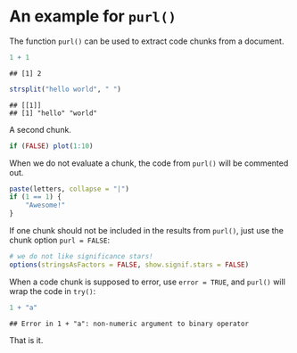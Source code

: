 # An example for `purl()`

The function `purl()` can be used to extract code chunks from a document.


``` r
1 + 1
```

```
## [1] 2
```

``` r
strsplit("hello world", " ")
```

```
## [[1]]
## [1] "hello" "world"
```

A second chunk.


``` r
if (FALSE) plot(1:10)
```

When we do not evaluate a chunk, the code from `purl()` will be commented out.


``` r
paste(letters, collapse = "|")
if (1 == 1) {
    "Awesome!"
}
```

If one chunk should not be included in the results from `purl()`, just use the chunk option `purl = FALSE`:


``` r
# we do not like significance stars!
options(stringsAsFactors = FALSE, show.signif.stars = FALSE)
```

When a code chunk is supposed to error, use `error = TRUE`, and `purl()` will wrap the code in `try()`:


``` r
1 + "a"
```

```
## Error in 1 + "a": non-numeric argument to binary operator
```

That is it.
